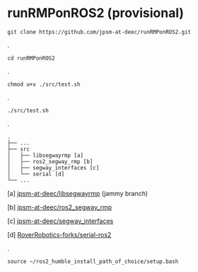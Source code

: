 # runRMPonROS2 (provisional)


    git clone https://github.com/jpsm-at-deec/runRMPonROS2.git
.    

    cd runRMPonROS2

.

    chmod u+x ./src/test.sh
        
.   

    ./src/test.sh

.

    .
    ├── ...
    ├── src                    
    │   ├── libsegwayrmp [a]
    │   ├── ros2_segway_rmp [b]    
    │   ├── segway_interfaces [c]
    │   └── serial [d]
    └── ...

[a] [jpsm-at-deec/libsegwayrmp](https://github.com/jpsm-at-deec/libsegwayrmp) (jammy branch)

[b] [jpsm-at-deec/ros2_segway_rmp](https://github.com/jpsm-at-deec/ros2_segway_rmp/)

[c] [jpsm-at-deec/segway_interfaces](https://github.com/jpsm-at-deec/segway_interfaces)

[d] [RoverRobotics-forks/serial-ros2](https://github.com/RoverRobotics-forks/serial-ros2)

.

    source ~/ros2_humble_install_path_of_choice/setup.bash

